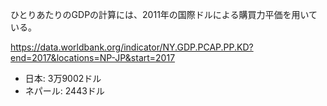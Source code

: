 ひとりあたりのGDPの計算には、2011年の国際ドルによる購買力平価を用いている。

https://data.worldbank.org/indicator/NY.GDP.PCAP.PP.KD?end=2017&locations=NP-JP&start=2017

- 日本: 3万9002ドル
- ネパール: 2443ドル
